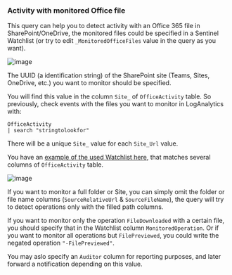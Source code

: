 ### Activity with monitored Office file

This query can help you to detect activity with an Office 365 file in SharePoint/OneDrive, the monitored files could be specified in a Sentinel Watchlist (or try to edit ```_MonitoredOfficeFiles``` value in the query as you want).

![image](https://user-images.githubusercontent.com/2527990/183267252-6e6cdd3c-cd9b-405e-9b4d-b1845d2854b9.png)


The UUID (a identification string) of the SharePoint site (Teams, Sites, OneDrive, etc.) you want to monitor should be specified.

You will find this value in the column ```Site_``` of ```OfficeActivity``` table. So previously, check events with the files you want to monitor in LogAnalytics with:

```
OfficeActivity
| search "stringtolookfor"
```
There will be a unique ```Site_``` value for each ```Site_Url``` value.

You have an [example of the used Watchlist here](https://github.com/ep3p/Sentinel_KQL/blob/main/Watchlists/UUID-AuditOfficeFiles.csv), that matches several columns of ```OfficeActivity``` table.

![image](https://user-images.githubusercontent.com/2527990/183267217-9e8c1f99-30e3-4f9f-9bf9-df2178731d18.png)

If you want to monitor a full folder or Site, you can simply omit the folder or file name columns (```SourceRelativeUrl``` & ```SourceFileName```), the query will try to detect operations only with the filled path columns.

If you want to monitor only the operation ```FileDownloaded``` with a certain file, you should specify that in the Watchlist column ```MonitoredOperation```. Or if you want to monitor all operations but ```FilePreviewed```, you could write the negated operation ```"-FilePreviewed"```.

You may aslo specify an ```Auditor``` column for reporting purposes, and later forward a notification depending on this value.
